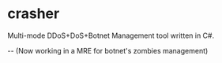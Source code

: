 # crasher
Multi-mode DDoS+DoS+Botnet Management tool written in C#.

-- (Now working in a MRE for botnet's zombies management)
